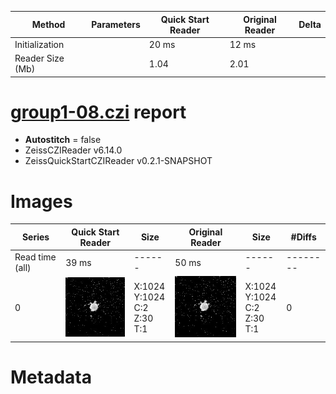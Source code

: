 |  Method            | Parameters       | Quick Start Reader | Original Reader | Delta  |
| -------------------|------------------|--------------------|-----------------|------- |
| Initialization     |                  |20 ms|12 ms|        |
| Reader Size (Mb)     |                  |1.04|2.01|        |
# [group1-08.czi](https://zenodo.org/record/7240927/files/group1-08.czi) report
 - **Autostitch** = false
 - ZeissCZIReader v6.14.0
 - ZeissQuickStartCZIReader v0.2.1-SNAPSHOT

# Images 

| Series            | Quick Start Reader | Size | Original Reader | Size | #Diffs |
|-------------------|--------------------|------|-----------------|------|--------|
| Read time (all)   |39 ms|------|50 ms|------|--------|
|0|![group1-08.quick_true.flat_true.stitch_false.series_0.jpg](group1-08/group1-08.quick_true.flat_true.stitch_false.series_0.jpg)|X:1024<br>Y:1024<br>C:2<br>Z:30<br>T:1|![group1-08.quick_false.flat_true.stitch_false.series_0.jpg](group1-08/group1-08.quick_false.flat_true.stitch_false.series_0.jpg)|X:1024<br>Y:1024<br>C:2<br>Z:30<br>T:1|0|

# Metadata

